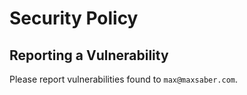 # Security Policy

## Reporting a Vulnerability

Please report vulnerabilities found to `max@maxsaber.com`.
